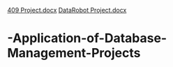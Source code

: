 [409 Project.docx](https://github.com/mzlizblank/-Application-of-Database-Management-Projects/files/6985632/409.Project.docx)
[DataRobot Project.docx](https://github.com/mzlizblank/-Application-of-Database-Management-Projects/files/6985633/DataRobot.Project.docx)
# -Application-of-Database-Management-Projects
